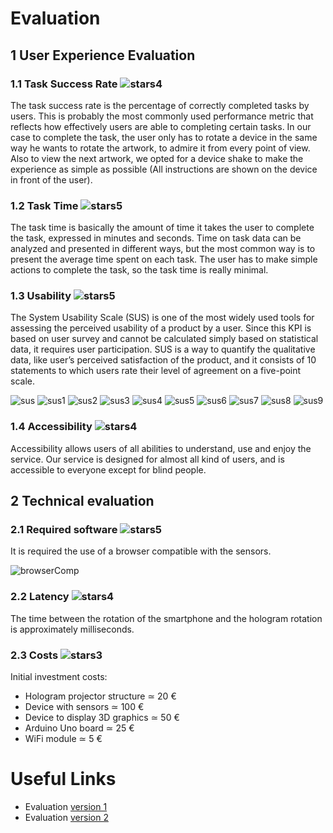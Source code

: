 # Evaluation

## 1 User Experience Evaluation

### 1.1 Task Success Rate ![stars4](/images/stars4.jpg)

The task success rate is the percentage of correctly completed tasks by users. This is probably the most commonly used performance metric that reflects how effectively users are able to completing certain tasks. In our case to complete the task, the user only has to rotate a device in the same way he wants to rotate the artwork, to admire it from every point of view. Also to view the next artwork, we opted for a device shake to make the experience as simple as possible (All instructions are shown on the device in front of the user).

### 1.2 Task Time ![stars5](/images/stars5.jpg)


The task time is basically the amount of time it takes the user to complete the task, expressed in minutes and seconds. Time on task data can be analyzed and presented in different ways, but the most common way is to present the average time spent on each task. The user has to make simple actions to complete the task, so the task time is really minimal.

### 1.3 Usability ![stars5](/images/stars5.jpg)

The System Usability Scale (SUS) is one of the most widely used tools for assessing the perceived usability of a product by a user. Since this KPI is based on user survey and cannot be calculated simply based on statistical data, it requires user participation. SUS is a way to quantify the qualitative data, like user’s perceived satisfaction of the product, and it consists of 10 statements to which users rate their level of agreement on a five-point scale.

![sus](/images/SUS.png)
![sus1](/images/SUS1.png)
![sus2](/images/SUS2.png)
![sus3](/images/SUS3.png)
![sus4](/images/SUS4.png)
![sus5](/images/SUS5.png)
![sus6](/images/SUS6.png)
![sus7](/images/SUS7.png)
![sus8](/images/SUS8.png)
![sus9](/images/SUS9.png)


### 1.4 Accessibility ![stars4](/images/stars4.jpg)


Accessibility allows users of all abilities to understand, use and enjoy the service. Our service is designed for almost all kind of users, and is accessible to everyone except for blind people.


## 2 Technical evaluation

### 2.1 Required software ![stars5](/images/stars5.jpg)

It is required the use of a browser compatible with the sensors.

![browserComp](/images/BrowserCompatibility.png)


### 2.2 Latency ![stars4](/images/stars4.jpg)

The time between the rotation of the smartphone and the hologram rotation is approximately milliseconds.

### 2.3 Costs ![stars3](/images/stars3.jpg)

Initial investment costs:
- Hologram projector structure ≃ 20 €
- Device with sensors  ≃  100 €
- Device to display 3D graphics ≃ 50 €
- Arduino Uno board ≃ 25 €
- WiFi module ≃ 5 €


# Useful Links

- Evaluation [version 1](https://github.com/alessandromigliore/InteractiveClassicalArt/blob/master/First%20delivery/Evaluation.md)
- Evaluation [version 2](https://github.com/alessandromigliore/InteractiveClassicalArt/blob/master/Second%20delivery/Evaluation.md)
